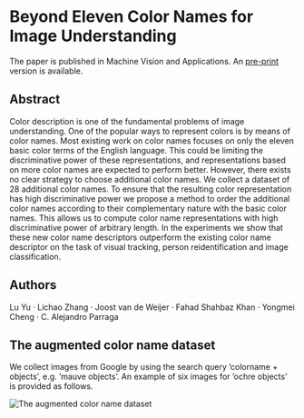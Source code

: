 # Beyond Eleven Color Names for Image Understanding

The paper is published in Machine Vision and Applications. An [pre-print](https://www.cvc.uab.es/LAMP/wp-content/papercite-data/pdf/lu2018cn.pdf) version is available.

## Abstract

Color description is one of the fundamental problems of image understanding. One of the popular ways to represent colors is by means of color names. Most existing work on color names focuses on only the eleven basic color terms of the English language. This could be limiting the discriminative power of these representations, and representations based on more color names are expected to perform better. However, there exists no clear strategy to choose additional color names.
  We collect a dataset of 28 additional color names. To ensure that the resulting color representation has high discriminative
power we propose a method to order the additional color names according to their complementary nature with the basic color names. This allows us to compute color name representations with high discriminative power of arbitrary length. In the experiments we show that these new color name descriptors outperform the existing color name descriptor on the task of visual tracking, person reidentification and image classification.

## Authors

Lu Yu · Lichao Zhang · Joost van de Weijer · Fahad Shahbaz Khan · Yongmei Cheng · C. Alejandro Parraga

## The augmented color name dataset

We collect images from Google by using the search query ’colorname + objects’, e.g. ’mauve objects’. An example of six images for ’ochre objects’ is provided as follows.

![The augmented color name dataset](./figs/dataset_example.png)

